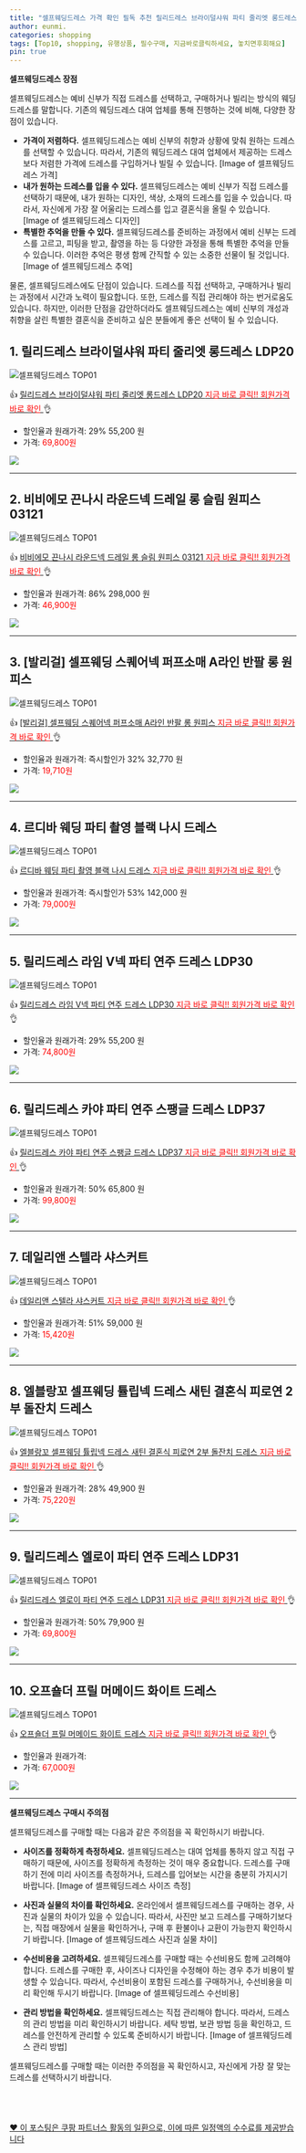 ```yaml
---
title: "셀프웨딩드레스 가격 확인 필독 추천 릴리드레스 브라이덜샤워 파티 줄리엣 롱드레스 LDP20 비교 장점 구매가이드"
author: eunmi.
categories: shopping
tags: [Top10, shopping, 유행상품, 필수구매, 지금바로클릭하세요, 놓치면후회해요]
pin: true
---
```

**셀프웨딩드레스 장점**

셀프웨딩드레스는 예비 신부가 직접 드레스를 선택하고, 구매하거나 빌리는 방식의 웨딩드레스를 말합니다. 기존의 웨딩드레스 대여 업체를 통해 진행하는 것에 비해, 다양한 장점이 있습니다.

* **가격이 저렴하다.** 셀프웨딩드레스는 예비 신부의 취향과 상황에 맞춰 원하는 드레스를 선택할 수 있습니다. 따라서, 기존의 웨딩드레스 대여 업체에서 제공하는 드레스보다 저렴한 가격에 드레스를 구입하거나 빌릴 수 있습니다.
[Image of 셀프웨딩드레스 가격]
* **내가 원하는 드레스를 입을 수 있다.** 셀프웨딩드레스는 예비 신부가 직접 드레스를 선택하기 때문에, 내가 원하는 디자인, 색상, 소재의 드레스를 입을 수 있습니다. 따라서, 자신에게 가장 잘 어울리는 드레스를 입고 결혼식을 올릴 수 있습니다.
[Image of 셀프웨딩드레스 디자인]
* **특별한 추억을 만들 수 있다.** 셀프웨딩드레스를 준비하는 과정에서 예비 신부는 드레스를 고르고, 피팅을 받고, 촬영을 하는 등 다양한 과정을 통해 특별한 추억을 만들 수 있습니다. 이러한 추억은 평생 함께 간직할 수 있는 소중한 선물이 될 것입니다.
[Image of 셀프웨딩드레스 추억]

물론, 셀프웨딩드레스에도 단점이 있습니다. 드레스를 직접 선택하고, 구매하거나 빌리는 과정에서 시간과 노력이 필요합니다. 또한, 드레스를 직접 관리해야 하는 번거로움도 있습니다. 하지만, 이러한 단점을 감안하더라도 셀프웨딩드레스는 예비 신부의 개성과 취향을 살린 특별한 결혼식을 준비하고 싶은 분들에게 좋은 선택이 될 수 있습니다.

   

## 1. 릴리드레스 브라이덜샤워 파티 줄리엣 롱드레스 LDP20

![셀프웨딩드레스 TOP01](https://thumbnail9.coupangcdn.com/thumbnails/remote/230x230ex/image/retail/images/1668578611590588-538c2bcb-72ff-4086-a462-9aa89b1082ff.jpg)


👍 [릴리드레스 브라이덜샤워 파티 줄리엣 롱드레스 LDP20 <font color=red> 지금 바로 클릭!! 회원가격 바로 확인 </font> ](https://link.coupang.com/re/AFFSDP?lptag=AF3617701&subid=GithubCoopas&pageKey=5455952715&traceid=V0-153&itemId=8339231862&vendorItemId=75627043526) 👌 


- 할인율과 원래가격: 29%  55,200   원
- 가격: <span style='color:red'>69,800원</span>

[![](/discount_price.png)](https://link.coupang.com/re/AFFSDP?lptag=AF3617701&subid=GithubCoopas&pageKey=5455952715&traceid=V0-153&itemId=8339231862&vendorItemId=75627043526)

---


   

## 2. 비비에모 끈나시 라운드넥 드레일 롱 슬림 원피스 03121

![셀프웨딩드레스 TOP01](https://thumbnail7.coupangcdn.com/thumbnails/remote/230x230ex/image/retail/images/2023/03/29/16/8/dbf6d69d-28d9-4066-abdb-0178d1b88f2a.jpg)


👍 [비비에모 끈나시 라운드넥 드레일 롱 슬림 원피스 03121 <font color=red> 지금 바로 클릭!! 회원가격 바로 확인 </font> ](https://link.coupang.com/re/AFFSDP?lptag=AF3617701&subid=GithubCoopas&pageKey=7230499631&traceid=V0-153&itemId=18345734234&vendorItemId=85489830068) 👌 


- 할인율과 원래가격: 86%  298,000   원
- 가격: <span style='color:red'>46,900원</span>

[![](/discount_price.png)](https://link.coupang.com/re/AFFSDP?lptag=AF3617701&subid=GithubCoopas&pageKey=7230499631&traceid=V0-153&itemId=18345734234&vendorItemId=85489830068)

---


   

## 3. [발리걸] 셀프웨딩 스퀘어넥 퍼프소매 A라인 반팔 롱 원피스

![셀프웨딩드레스 TOP01](https://thumbnail7.coupangcdn.com/thumbnails/remote/230x230ex/image/vendor_inventory/e595/3116030e94f53d020c2d7f18e6c72ad9102218cc2b727d9546cdf92f26b9.JPG)


👍 [[발리걸] 셀프웨딩 스퀘어넥 퍼프소매 A라인 반팔 롱 원피스 <font color=red> 지금 바로 클릭!! 회원가격 바로 확인 </font> ](https://link.coupang.com/re/AFFSDP?lptag=AF3617701&subid=GithubCoopas&pageKey=7356377314&traceid=V0-153&itemId=18942275696&vendorItemId=86068727816) 👌 


- 할인율과 원래가격: 즉시할인가 32%  32,770   원
- 가격: <span style='color:red'>19,710원</span>

[![](/discount_price.png)](https://link.coupang.com/re/AFFSDP?lptag=AF3617701&subid=GithubCoopas&pageKey=7356377314&traceid=V0-153&itemId=18942275696&vendorItemId=86068727816)

---


   

## 4. 르디바 웨딩 파티 촬영 블랙 나시 드레스

![셀프웨딩드레스 TOP01](https://thumbnail7.coupangcdn.com/thumbnails/remote/230x230ex/image/vendor_inventory/618f/fefe2b04f2d21a3cd66321c3f0708e01590d215fca2a233e43f9292b5185.jpg)


👍 [르디바 웨딩 파티 촬영 블랙 나시 드레스 <font color=red> 지금 바로 클릭!! 회원가격 바로 확인 </font> ](https://link.coupang.com/re/AFFSDP?lptag=AF3617701&subid=GithubCoopas&pageKey=7592762810&traceid=V0-153&itemId=20067301179&vendorItemId=87163143915) 👌 


- 할인율과 원래가격: 즉시할인가 53%  142,000   원
- 가격: <span style='color:red'>79,000원</span>

[![](/discount_price.png)](https://link.coupang.com/re/AFFSDP?lptag=AF3617701&subid=GithubCoopas&pageKey=7592762810&traceid=V0-153&itemId=20067301179&vendorItemId=87163143915)

---


   

## 5. 릴리드레스 라임 V넥 파티 연주 드레스 LDP30

![셀프웨딩드레스 TOP01](https://thumbnail6.coupangcdn.com/thumbnails/remote/230x230ex/image/vendor_inventory/7126/368d7e0c331c78b9082b73576a1ea26f80210df0ba34ed946076305ac5bb.jpg)


👍 [릴리드레스 라임 V넥 파티 연주 드레스 LDP30 <font color=red> 지금 바로 클릭!! 회원가격 바로 확인 </font> ](https://link.coupang.com/re/AFFSDP?lptag=AF3617701&subid=GithubCoopas&pageKey=7123851745&traceid=V0-153&itemId=17843553657&vendorItemId=85916826171) 👌 


- 할인율과 원래가격: 29%  55,200   원
- 가격: <span style='color:red'>74,800원</span>

[![](/discount_price.png)](https://link.coupang.com/re/AFFSDP?lptag=AF3617701&subid=GithubCoopas&pageKey=7123851745&traceid=V0-153&itemId=17843553657&vendorItemId=85916826171)

---


   

## 6. 릴리드레스 카야 파티 연주 스팽글 드레스 LDP37

![셀프웨딩드레스 TOP01](https://thumbnail8.coupangcdn.com/thumbnails/remote/230x230ex/image/retail/images/2624936888742752-dcd4ffe9-2209-4609-b4b9-24a82e80510a.jpg)


👍 [릴리드레스 카야 파티 연주 스팽글 드레스 LDP37 <font color=red> 지금 바로 클릭!! 회원가격 바로 확인 </font> ](https://link.coupang.com/re/AFFSDP?lptag=AF3617701&subid=GithubCoopas&pageKey=5189396366&traceid=V0-153&itemId=7200590815&vendorItemId=74492489046) 👌 


- 할인율과 원래가격: 50%  65,800   원
- 가격: <span style='color:red'>99,800원</span>

[![](/discount_price.png)](https://link.coupang.com/re/AFFSDP?lptag=AF3617701&subid=GithubCoopas&pageKey=5189396366&traceid=V0-153&itemId=7200590815&vendorItemId=74492489046)

---


   

## 7. 데일리앤 스텔라 샤스커트

![셀프웨딩드레스 TOP01](https://thumbnail9.coupangcdn.com/thumbnails/remote/230x230ex/image/vendor_inventory/5012/b774aec59afccc1ee733347ca9c60461ee04e16492483091bd35261d95db.jpg)


👍 [데일리앤 스텔라 샤스커트 <font color=red> 지금 바로 클릭!! 회원가격 바로 확인 </font> ](https://link.coupang.com/re/AFFSDP?lptag=AF3617701&subid=GithubCoopas&pageKey=195853020&traceid=V0-153&itemId=563711644&vendorItemId=86614154831) 👌 


- 할인율과 원래가격: 51%  59,000   원
- 가격: <span style='color:red'>15,420원</span>

[![](/discount_price.png)](https://link.coupang.com/re/AFFSDP?lptag=AF3617701&subid=GithubCoopas&pageKey=195853020&traceid=V0-153&itemId=563711644&vendorItemId=86614154831)

---


   

## 8. 엘블랑꼬 셀프웨딩 튤립넥 드레스 새틴 결혼식 피로연 2부 돌잔치 드레스

![셀프웨딩드레스 TOP01](https://thumbnail7.coupangcdn.com/thumbnails/remote/230x230ex/image/vendor_inventory/6463/27153bafac0139887ae4da15896b14e86348dcbcfc3ce2b39dc697ffee2a.jpg)


👍 [엘블랑꼬 셀프웨딩 튤립넥 드레스 새틴 결혼식 피로연 2부 돌잔치 드레스 <font color=red> 지금 바로 클릭!! 회원가격 바로 확인 </font> ](https://link.coupang.com/re/AFFSDP?lptag=AF3617701&subid=GithubCoopas&pageKey=7567475773&traceid=V0-153&itemId=19950278241&vendorItemId=87049275740) 👌 


- 할인율과 원래가격: 28%  49,900   원
- 가격: <span style='color:red'>75,220원</span>

[![](/discount_price.png)](https://link.coupang.com/re/AFFSDP?lptag=AF3617701&subid=GithubCoopas&pageKey=7567475773&traceid=V0-153&itemId=19950278241&vendorItemId=87049275740)

---


   

## 9. 릴리드레스 엘로이 파티 연주 드레스 LDP31

![셀프웨딩드레스 TOP01](https://thumbnail7.coupangcdn.com/thumbnails/remote/230x230ex/image/rs_quotation_api/spucdz86/a33e076cfb764c82a189045936025e0e.jpg)


👍 [릴리드레스 엘로이 파티 연주 드레스 LDP31 <font color=red> 지금 바로 클릭!! 회원가격 바로 확인 </font> ](https://link.coupang.com/re/AFFSDP?lptag=AF3617701&subid=GithubCoopas&pageKey=5189396493&traceid=V0-153&itemId=7200591295&vendorItemId=74492489610) 👌 


- 할인율과 원래가격: 50%  79,900   원
- 가격: <span style='color:red'>69,800원</span>

[![](/discount_price.png)](https://link.coupang.com/re/AFFSDP?lptag=AF3617701&subid=GithubCoopas&pageKey=5189396493&traceid=V0-153&itemId=7200591295&vendorItemId=74492489610)

---


   

## 10. 오프숄더 프릴 머메이드 화이트 드레스

![셀프웨딩드레스 TOP01](https://thumbnail6.coupangcdn.com/thumbnails/remote/230x230ex/image/vendor_inventory/e3a7/d0b1b8e963d869356279bd485dfbe65269e1c21243dc8afc5845b2728b31.jpg)


👍 [오프숄더 프릴 머메이드 화이트 드레스 <font color=red> 지금 바로 클릭!! 회원가격 바로 확인 </font> ](https://link.coupang.com/re/AFFSDP?lptag=AF3617701&subid=GithubCoopas&pageKey=7581562482&traceid=V0-153&itemId=20014679992&vendorItemId=87111497107) 👌 


- 할인율과 원래가격: 
- 가격: <span style='color:red'>67,000원</span>

[![](/discount_price.png)](https://link.coupang.com/re/AFFSDP?lptag=AF3617701&subid=GithubCoopas&pageKey=7581562482&traceid=V0-153&itemId=20014679992&vendorItemId=87111497107)

---
**셀프웨딩드레스 구매시 주의점**

셀프웨딩드레스를 구매할 때는 다음과 같은 주의점을 꼭 확인하시기 바랍니다.

* **사이즈를 정확하게 측정하세요.** 셀프웨딩드레스는 대여 업체를 통하지 않고 직접 구매하기 때문에, 사이즈를 정확하게 측정하는 것이 매우 중요합니다. 드레스를 구매하기 전에 미리 사이즈를 측정하거나, 드레스를 입어보는 시간을 충분히 가지시기 바랍니다.
[Image of 셀프웨딩드레스 사이즈 측정]

* **사진과 실물의 차이를 확인하세요.** 온라인에서 셀프웨딩드레스를 구매하는 경우, 사진과 실물의 차이가 있을 수 있습니다. 따라서, 사진만 보고 드레스를 구매하기보다는, 직접 매장에서 실물을 확인하거나, 구매 후 환불이나 교환이 가능한지 확인하시기 바랍니다.
[Image of 셀프웨딩드레스 사진과 실물 차이]

* **수선비용을 고려하세요.** 셀프웨딩드레스를 구매할 때는 수선비용도 함께 고려해야 합니다. 드레스를 구매한 후, 사이즈나 디자인을 수정해야 하는 경우 추가 비용이 발생할 수 있습니다. 따라서, 수선비용이 포함된 드레스를 구매하거나, 수선비용을 미리 확인해 두시기 바랍니다.
[Image of 셀프웨딩드레스 수선비용]

* **관리 방법을 확인하세요.** 셀프웨딩드레스는 직접 관리해야 합니다. 따라서, 드레스의 관리 방법을 미리 확인하시기 바랍니다. 세탁 방법, 보관 방법 등을 확인하고, 드레스를 안전하게 관리할 수 있도록 준비하시기 바랍니다.
[Image of 셀프웨딩드레스 관리 방법]

셀프웨딩드레스를 구매할 때는 이러한 주의점을 꼭 확인하시고, 자신에게 가장 잘 맞는 드레스를 선택하시기 바랍니다.<br><br><br><br><br> [ ❤  이 포스팅은 쿠팡 파트너스 활동의 일환으로, 이에 따른 일정액의 수수료를 제공받습니다](https://link.coupang.com/a/bcEFyh)